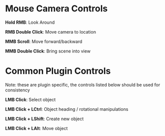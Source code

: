 # Mouse Camera Controls #

**Hold RMB**:           Look Around

**RMB Double Click**:   Move camera to location

**MMB Scroll**:         Move forward/backward

**MMB Double Click**:   Bring scene into view

# Common Plugin Controls #

Note: these are plugin specific, the controls listed below should be used for consistency

**LMB Click**:              Select object

**LMB Click + LCtrl**:      Object heading / rotational manipulations

**LMB Click + LShift**:     Create new object

**LMB Click + LAlt**:       Move object